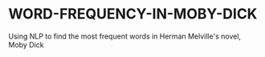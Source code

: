 # WORD-FREQUENCY-IN-MOBY-DICK
Using NLP to find the most frequent words in Herman Melville's novel, Moby Dick
